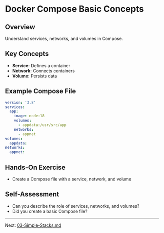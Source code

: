 # Docker Compose Basic Concepts

## Overview
Understand services, networks, and volumes in Compose.

## Key Concepts
- **Service:** Defines a container
- **Network:** Connects containers
- **Volume:** Persists data

## Example Compose File
```yaml
version: '3.8'
services:
  app:
    image: node:18
    volumes:
      - appdata:/usr/src/app
    networks:
      - appnet
volumes:
  appdata:
networks:
  appnet:
```

## Hands-On Exercise
- Create a Compose file with a service, network, and volume

## Self-Assessment
- Can you describe the role of services, networks, and volumes?
- Did you create a basic Compose file?

---
Next: [03-Simple-Stacks.md](03-Simple-Stacks.md)
